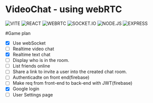 # VideoChat - using webRTC

![VITE](https://img.shields.io/badge/Vite-646CFF.svg?style=for-the-badge&logo=Vite&logoColor=white)
![REACT](https://img.shields.io/badge/React-61DAFB.svg?style=for-the-badge&logo=React&logoColor=black)
![WEBRTC](https://img.shields.io/badge/WebRTC-333333.svg?style=for-the-badge&logo=WebRTC&logoColor=white)
![SOCKET.IO](https://img.shields.io/badge/Socket.io-010101.svg?style=for-the-badge&logo=socketdotio&logoColor=white)
![NODE.JS](https://img.shields.io/badge/Node.js-339933.svg?style=for-the-badge&logo=nodedotjs&logoColor=white)
![EXPRESS](https://img.shields.io/badge/Express-000000.svg?style=for-the-badge&logo=Express&logoColor=white)

#Game plan
-[x] Use webSocket
-[ ] Realtime video chat
-[x] Realtime text chat
-[ ] Display who is in the room.
-[ ] List friends online
-[ ] Share a link to invite a user into the created chat room.
-[ ] Authenticadte on front end(firebase)
-[ ] Make req from front-end to back-end with JWT(firebase)
-[x] Google login
-[ ] User Settings page